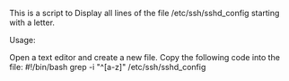 This is a script to Display all lines of the file /etc/ssh/sshd_config starting with a letter.

Usage:

Open a text editor and create a new file.
Copy the following code into the file:
#!/bin/bash
grep -i "^[a-z]" /etc/ssh/sshd_config
